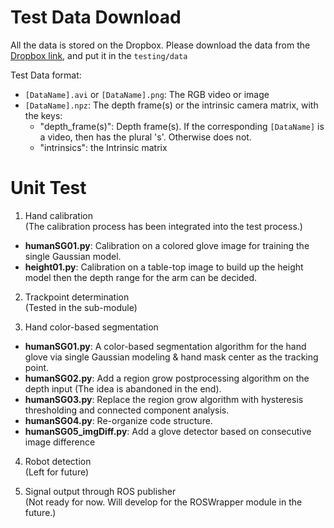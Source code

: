 # Test Data Download

All the data is stored on the Dropbox. Please download the data from the [Dropbox link](https://www.dropbox.com/sh/6t9v2vjswof2rk6/AAB-JkFemQqOaeCCFPJi7loda?dl=0), and put it in the ```testing/data```

Test Data format:
- ```[DataName].avi``` or ```[DataName].png```: The RGB video or image
- ```[DataName].npz```: The depth frame(s) or the intrinsic camera matrix, with the keys:
  - "depth_frame(s)": Depth frame(s). If the corresponding ```[DataName]``` is a video, then has the plural 's'. Otherwise does not.
  - "intrinsics": the Intrinsic matrix

# Unit Test

1. Hand calibration   
(The calibration process has been integrated into the test process.) 
- **humanSG01.py**: Calibration on a colored glove image for training the single Gaussian model.
- **height01.py**: Calibration on a table-top image to build up the height model then the depth range for the arm can be decided.

2. Trackpoint determination  
(Tested in the sub-module)

3. Hand color-based segmentation  
- **humanSG01.py**: A color-based segmentation algorithm for the hand glove via single Gaussian modeling & hand mask center as the tracking point.  
- **humanSG02.py**: Add a region grow postprocessing algorithm on the depth input (The idea is abandoned in the end).  
- **humanSG03.py**: Replace the region grow algorithm with hysteresis thresholding and connected component analysis.  
- **humanSG04.py**: Re-organize code structure.  
- **humanSG05_imgDiff.py**: Add a glove detector based on consecutive image difference   
    
4. Robot detection  
(Left for future)

5. Signal output through ROS publisher  
(Not ready for now. Will develop for the ROSWrapper module in the future.)



